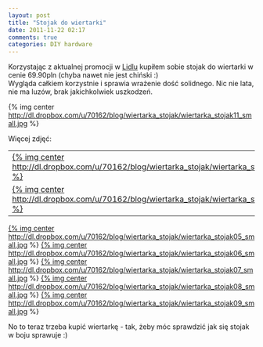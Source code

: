 ```yaml
---
layout: post
title: "Stojak do wiertarki"
date: 2011-11-22 02:17
comments: true
categories: DIY hardware
---
```

Korzystając z aktualnej promocji w [Lidlu](http://www.lidl.pl/) kupiłem sobie stojak do wiertarki w cenie 69.90pln (chyba nawet nie jest chiński :)  
Wygląda całkiem korzystnie i sprawia wrażenie dość solidnego. Nic nie lata, nie ma luzów, brak jakichkolwiek uszkodzeń.  

{% img center http://dl.dropbox.com/u/70162/blog/wiertarka_stojak/wiertarka_stojak11_small.jpg %}

<!-- more -->
<script type="text/javascript" src="{{ root_url }}/javascripts/jquery.js"></script>
<script type="text/javascript" src="{{ root_url }}/javascripts/jquery.lightbox.js"></script>

<link rel="stylesheet" type="text/css" href="/stylesheets/jquery.lightbox-0.5.css" media="screen" />

<script type="text/javascript">
jQuery.noConflict();

jQuery(function() {
    jQuery('a.lightbox').lightBox({
	imageLoading: '/images/lightbox-ico-loading.gif',
	imageBtnPrev: '/images/lightbox-btn-prev.gif',
	imageBtnNext: '/images/lightbox-btn-next.gif',
	imageBtnClose: '/images/lightbox-btn-close.gif',
	imageBlank: '/images/lightbox-blank.gif'
	});
});
</script>

Więcej zdjęć:  
<table width="100%">
    <tr>
        <td><a href="http://dl.dropbox.com/u/70162/blog/wiertarka_stojak/wiertarka_stojak01.jpg" class="lightbox">{% img center http://dl.dropbox.com/u/70162/blog/wiertarka_stojak/wiertarka_stojak01_small.jpg %}</a></td>
        <td><a href="http://dl.dropbox.com/u/70162/blog/wiertarka_stojak/wiertarka_stojak02.jpg" class="lightbox">{% img center http://dl.dropbox.com/u/70162/blog/wiertarka_stojak/wiertarka_stojak02_small.jpg %}</a></td>
    </tr>
    <tr>
        <td><a href="http://dl.dropbox.com/u/70162/blog/wiertarka_stojak/wiertarka_stojak03.jpg" class="lightbox">{% img center http://dl.dropbox.com/u/70162/blog/wiertarka_stojak/wiertarka_stojak03_small.jpg %}</a></td>
        <td><a href="http://dl.dropbox.com/u/70162/blog/wiertarka_stojak/wiertarka_stojak10.jpg" class="lightbox">{% img center http://dl.dropbox.com/u/70162/blog/wiertarka_stojak/wiertarka_stojak10_small.jpg %}</a></td>
    </tr>
</table>


<a href="http://dl.dropbox.com/u/70162/blog/wiertarka_stojak/wiertarka_stojak05.jpg" class="lightbox">{% img center http://dl.dropbox.com/u/70162/blog/wiertarka_stojak/wiertarka_stojak05_small.jpg %}</a>
<a href="http://dl.dropbox.com/u/70162/blog/wiertarka_stojak/wiertarka_stojak06.jpg" class="lightbox">{% img center http://dl.dropbox.com/u/70162/blog/wiertarka_stojak/wiertarka_stojak06_small.jpg %}</a>
<a href="http://dl.dropbox.com/u/70162/blog/wiertarka_stojak/wiertarka_stojak07.jpg" class="lightbox">{% img center http://dl.dropbox.com/u/70162/blog/wiertarka_stojak/wiertarka_stojak07_small.jpg %}</a>
<a href="http://dl.dropbox.com/u/70162/blog/wiertarka_stojak/wiertarka_stojak08.jpg" class="lightbox">{% img center http://dl.dropbox.com/u/70162/blog/wiertarka_stojak/wiertarka_stojak08_small.jpg %}</a>
<a href="http://dl.dropbox.com/u/70162/blog/wiertarka_stojak/wiertarka_stojak09.jpg" class="lightbox">{% img center http://dl.dropbox.com/u/70162/blog/wiertarka_stojak/wiertarka_stojak09_small.jpg %}</a>

No to teraz trzeba kupić wiertarkę - tak, żeby móc sprawdzić jak się stojak w boju sprawuje :)
